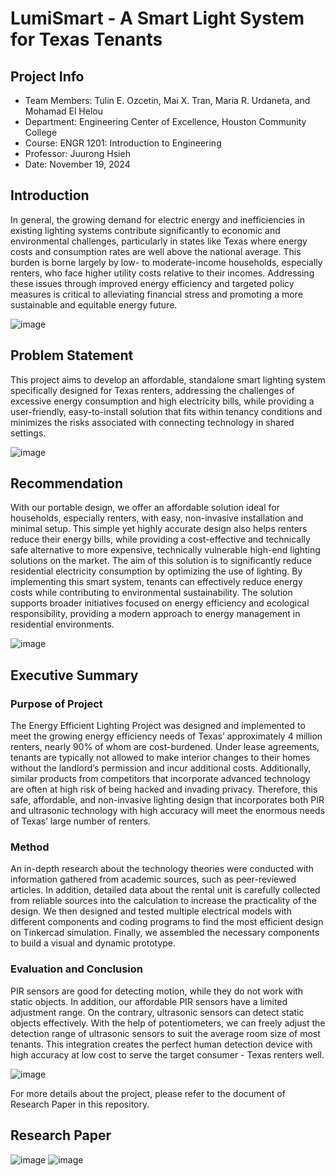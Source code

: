 # LumiSmart - A Smart Light System for Texas Tenants

## Project Info
- Team Members: Tulin E. Ozcetin, Mai X. Tran, Maria R. Urdaneta, and Mohamad El Helou
- Department: Engineering Center of Excellence, Houston Community College
- Course: ENGR 1201: Introduction to Engineering
- Professor: Juurong Hsieh
- Date: November 19, 2024

## Introduction
In general, the growing demand for electric energy and inefficiencies in existing lighting
systems contribute significantly to economic and environmental challenges, particularly in states
like Texas where energy costs and consumption rates are well above the national average. This
burden is borne largely by low- to moderate-income households, especially renters, who face
higher utility costs relative to their incomes. Addressing these issues through improved energy
efficiency and targeted policy measures is critical to alleviating financial stress and promoting a
more sustainable and equitable energy future.

![image](https://github.com/user-attachments/assets/89dbba5d-48d6-409a-bcd6-3788d312fb9f)

## Problem Statement
This project aims to develop an affordable, standalone smart lighting system specifically
designed for Texas renters, addressing the challenges of excessive energy consumption and high
electricity bills, while providing a user-friendly, easy-to-install solution that fits within tenancy
conditions and minimizes the risks associated with connecting technology in shared settings.

![image](https://github.com/user-attachments/assets/1cbe41a1-0736-48f1-834a-0572c935715e)

## Recommendation
With our portable design, we offer an affordable solution ideal for households, especially
renters, with easy, non-invasive installation and minimal setup. This simple yet highly accurate
design also helps renters reduce their energy bills, while providing a cost-effective and
technically safe alternative to more expensive, technically vulnerable high-end lighting solutions
on the market.
The aim of this solution is to significantly reduce residential electricity consumption by
optimizing the use of lighting. By implementing this smart system, tenants can effectively reduce
energy costs while contributing to environmental sustainability. The solution supports broader
initiatives focused on energy efficiency and ecological responsibility, providing a modern
approach to energy management in residential environments.

![image](https://github.com/user-attachments/assets/926de2c6-a7bf-4b3a-bfa5-92e2a5ae072a)

## Executive Summary
### Purpose of Project
The Energy Efficient Lighting Project was designed and implemented to meet the
growing energy efficiency needs of Texas’ approximately 4 million renters, nearly 90% of whom
are cost-burdened. Under lease agreements, tenants are typically not allowed to make interior
changes to their homes without the landlord’s permission and incur additional costs.
Additionally, similar products from competitors that incorporate advanced technology are often
at high risk of being hacked and invading privacy. Therefore, this safe, affordable, and
non-invasive lighting design that incorporates both PIR and ultrasonic technology with high
accuracy will meet the enormous needs of Texas’ large number of renters.
### Method
An in-depth research about the technology theories were conducted with information
gathered from academic sources, such as peer-reviewed articles. In addition, detailed data about
the rental unit is carefully collected from reliable sources into the calculation to increase the
practicality of the design. We then designed and tested multiple electrical models with different
components and coding programs to find the most efficient design on Tinkercad simulation.
Finally, we assembled the necessary components to build a visual and dynamic prototype.
### Evaluation and Conclusion
PIR sensors are good for detecting motion, while they do not work with static objects. In
addition, our affordable PIR sensors have a limited adjustment range. On the contrary, ultrasonic
sensors can detect static objects effectively. With the help of potentiometers, we can freely adjust
the detection range of ultrasonic sensors to suit the average room size of most tenants. This
integration creates the perfect human detection device with high accuracy at low cost to serve the
target consumer - Texas renters well.

![image](https://github.com/user-attachments/assets/b3e7e019-9706-4490-8da6-77d4b3768373)


For more details about the project, please refer to the document of Research Paper in this repository. 
## Research Paper

![image](https://github.com/user-attachments/assets/3110608e-c5cb-4aeb-a64d-1380a214af42)
![image](https://github.com/user-attachments/assets/cf38eab2-d6bb-484c-b4fd-740c873a87ff)



